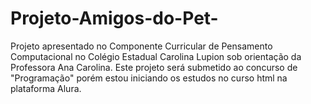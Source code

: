# Projeto-Amigos-do-Pet-
Projeto apresentado no Componente Curricular de Pensamento Computacional no Colégio Estadual Carolina Lupion sob orientação da Professora Ana Carolina.
Este projeto será submetido ao concurso de "Programação" porém estou iniciando os estudos no curso html na plataforma Alura.
